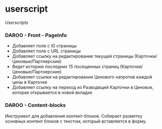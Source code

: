 # userscript
_Userscripts_

### DAROO - Front - PageInfo

- Добавляет поле с ID страницы
- Добавляет поле с URL страницы
- Добавляет ссылку на редактирование текущей страницы (Карточки/Ценовые/Партнерские)
- Ведет историю последних 15 посещенных страниц (Карточки/Ценовые/Партнерские)
- Добавляет ссылки на редактирование Ценового напротив каждой цены в Карточке
- Добавляет ссылку на переход из Разводящей Карточки в Ценовое, которая открывается в новой вкладке

### DAROO - Content-blocks

Инструмент для добавления контент-блоков.
Собирает разметку основных контент блоков с текстом, который вставляется в форму.
